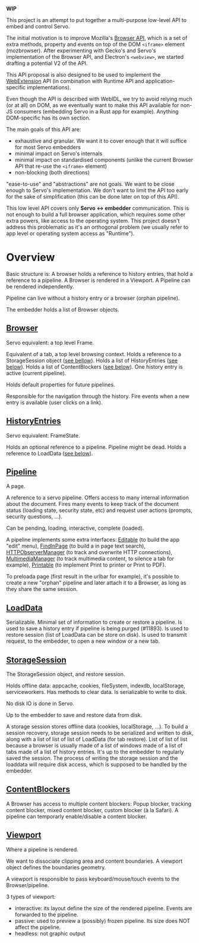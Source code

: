 **WIP**

This project is an attempt to put together a multi-purpose low-level API to
embed and control Servo.

The initial motivation is to improve Mozilla's [Browser
API](https://developer.mozilla.org/en-US/docs/Web/API/Using_the_Browser_API),
which is a set of extra methods, property and events on top of the DOM
`<iframe>` element (mozbrowser). After experimenting with Gecko's and Servo's
implementation of the Browser API, and Electron's `<webview>`, we started
drafting a potential V2 of the API.

This API proposal is also designed to be used to implement the
[WebExtension](https://developer.chrome.com/extensions) API (in combination
with Runtime API and application-specific implementations).

Even though the API is described with WebIDL, we try to avoid relying much (or
at all) on DOM, as we eventually want to make this API available for non-JS
consumers (embedding Servo in a Rust app for example). Anything DOM-specific
has its own section.

The main goals of this API are:
- exhaustive and granular. We want it to cover enough that it will suffice for
  most Servo embedders
- minimal impact on Servo's internals
- minimal impact on standardised components (unlike the current Browser API
  that re-use the `<iframe>` element)
- non-blocking (both directions)

"ease-to-use" and "abstractions" are not goals. We want to be close enough to
Servo's implementation. We don't want to limit the API too early for the sake
of simplification (this can be done later on top of this API).

This low level API covers only **Servo <-> embedder** communication. This is
not enough to build a full browser application, which requires some other extra
powers, like access to the operating system. This project doesn't address this
problematic as it's an orthogonal problem (we usually refer to app level or
operating system access as "Runtime").

# Overview

Basic structure is: A browser holds a reference to history entries, that hold
a reference to a pipeline. A Browser is rendered in a Viewport.
A Pipeline can be rendered independently.

Pipeline can live without a history entry or a browser (orphan pipeline).

The embedder holds a list of Browser objects.

## [Browser](webidls/Browser.webidl)

Servo equivalent: a top level Frame.

Equivalent of a tab, a top level browsing context. Holds a reference to a
StorageSession object ([see bellow](#storagesession)). Holds a list of HistoryEntries
([see below](#historyentries)). Holds a list of ContentBlockers ([see below](#contentblockers)).
One history entry is active (current pipeline).

Holds default properties for future pipelines.

Responsible for the navigation through the history. Fire events when a new entry
is available (user clicks on a link).

## [HistoryEntries](webidls/HistoryEntry.webidl)

Servo equivalent: FrameState.

Holds an optional reference to a pipeline. Pipeline might be dead. Holds a
reference to LoadData ([see below](#loaddata)).

## [Pipeline](webidls/Pipeline.webidl)

A page.

A reference to a servo pipeline. Offers access to many internal information
about the document. Fires many events to keep track of the document status
(loading state, security state, etc) and request user actions (prompts,
security questions, …).

Can be pending, loading, interactive, complete (loaded).

A pipeline implements some extra interfaces: [Editable](webidls/Editable.webidl)
(to build the app "edit" menu), [FindInPage](webidls/FindInPage.webidl) (to build
a in page text search), [HTTPObserverManager](webidls/HTTPObserverManager.webidl)
(to track and overwrite HTTP connections), [MultimediaManager](webidls/MultimediaManager.webidl)
(to track multimedia content, to silence a tab for example),
[Printable](webidls/Printable.webidl) (to implement Print to printer or Print to PDF).

To preloada page (first result in the urlbar for example),
it's possible to create a new "orphan" pipeline and later attach it to a
Browser, as long as they share the same session.

## [LoadData](webidls/LoadData.webidl)

Serializable. Minimal set of information to create or restore a pipeline. Is
used to save a history entry if pipeline is being purged (#11893). Is used to
restore session (list of LoadData can be store on disk). Is used to transmit
request, to the embedder, to open a new window or a new tab.

## [StorageSession](webidls/Session.webidl) 

The StorageSession object, and restore session.

Holds offline data: appcache, cookies, fileSystem, indexdb, localStorage,
serviceworkers. Has methods to clear data. Is serializable to write to disk.

No disk IO is done in Servo.

Up to the embedder to save and restore data from disk.

A storage session stores offline data (cookies, localStorage, …). To build a
session recovery, storage session needs to be serialized and written to disk,
along with a list of list of list of LoadData (for tab restore). List of list
of list because a browser is usually made of a list of windows made of a list
of tabs made of a list of history entries. It's up to the embedder to
regularly saved the session. The process of writing the storage session and
the loaddata will require disk access, which is supposed to be handled by the
embedder.

## [ContentBlockers](webidls/ContentBlockers.webidl)

A Browser has access to multiple content blockers: Popup blocker, tracking
content blocker, mixed content blocker, custom blocker (à la Safari). A
pipeline can temporarly enable/disable a content blocker.

## [Viewport](webidls/Viewport.webidl)

Where a pipeline is rendered.

We want to dissociate clipping area and content boundaries. A viewport object
defines the boundaries geometry.

A viewport is responsible to pass keyboard/mouse/touch events to the
Browser/pipeline.

3 types of viewport:
- interactive: its layout define the size of the rendered pipeline. Events
  are forwarded to the pipeline.
- passive: used to preview a (possibly) frozen pipeline. Its size does NOT
  affect the pipeline.
- headless: not graphic output


